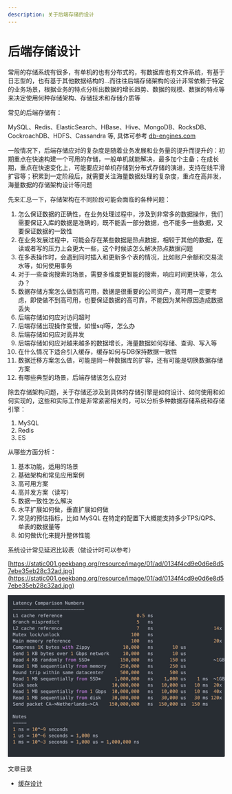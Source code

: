 ```yaml
---
description: 关于后端存储的设计
---
```


# 后端存储设计

常用的存储系统有很多，有单机的也有分布式的，有数据库也有文件系统，有基于日志型的，也有基于其他数据结构的...而往往后端存储架构的设计非常依赖于特定的业务场景，根据业务的特点分析出数据的增长趋势、数据的规模、数据的特点等来决定使用何种存储架构、存储技术和存储介质等

常见的后端存储有：

MySQL、Redis、ElasticSearch、HBase、Hive、MongoDB、RocksDB、CockroachDB、HDFS、Cassandra 等, 具体可参考 [db-engines.com](https://db-engines.com/en/ranking)

一般情况下，后端存储应对的复杂度是随着业务发展和业务量的提升而提升的：初期重点在快速构建一个可用的存储，一般单机就能解决，最多加个主备；在成长期，重点在快速变化上，可能要应对单机存储到分布式存储的演进，支持在线平滑扩容等；积累到一定阶段后，就需要关注海量数据处理的复杂度，重点在高并发，海量数据的存储架构设计等问题

先来汇总一下，存储架构在不同阶段可能会面临的各种问题：

1. 怎么保证数据的正确性，在业务处理过程中，涉及到非常多的数据操作，我们需要保证入库的数据是准确的，既不能丢一部分数据，也不能多一些数据，又要保证数据的一致性
2. 在业务发展过程中，可能会存在某些数据是热点数据，相较于其他的数据，在读或者写的压力上会更大一些，这个时候该怎么解决热点数据问题
3. 在多表操作时，会遇到同时插入和更新多个表的情况，比如账户余额和交易流水等，如何使用事务
4. 对于一些查询搜索的场景，需要多维度更智能的搜索，响应时间更快等，怎么办？
5. 数据存储方案怎么做到高可用，数据是很重要的公司资产，高可用一定要考虑，即使做不到高可用，也要保证数据的高可靠，不能因为某种原因造成数据丢失
6. 后端存储如何应对访问超时
7. 后端存储出现操作变慢，如慢sql等，怎么办
8. 后端存储如何应对高并发
9. 后端存储如何应对越来越多的数据增长，海量数据如何存储、查询、写入等
10. 在什么情况下适合引入缓存，缓存如何与DB保持数据一致性
11. 数据迁移方案怎么做，可能是同一种数据库的扩容，还有可能是切换数据存储方案
12. 有哪些典型的场景，后端存储该怎么应对

除去存储架构问题，关于存储还涉及到具体的存储引擎是如何设计、如何使用和如何实现的，这些和实际工作是非常紧密相关的，可以分析多种数据存储系统和存储引擎：

1. MySQL
2. Redis
3. ES

从哪些方面分析：

1. 基本功能，适用的场景
2. 基础架构和常见应用案例
3. 高可用方案
4. 高并发方案（读写）
5. 数据一致性怎么解决
6. 水平扩展如何做，垂直扩展如何做
7. 常见的预估指标，比如 MySQL 在特定的配置下大概能支持多少TPS/QPS、单表的数据量等
8. 如何做优化来提升整体性能

系统设计常见延迟比较表（做设计时可以参考）

[https://static001.geekbang.org/resource/image/01/ad/0134f4cd9e0d6e8d57ebe35eb28c32ad.jpg](https://static001.geekbang.org/resource/image/01/ad/0134f4cd9e0d6e8d57ebe35eb28c32ad.jpg)

![](../../.gitbook/assets/image%20%2819%29.png)



文章目录

* [缓存设计](cache-design.md)





